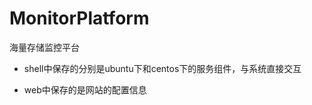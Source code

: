 MonitorPlatform
===============

海量存储监控平台
-  shell中保存的分别是ubuntu下和centos下的服务组件，与系统直接交互

-  web中保存的是网站的配置信息